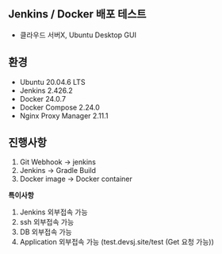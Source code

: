 
## Jenkins / Docker 배포 테스트
 - 클라우드 서버X, Ubuntu Desktop GUI

## 환경
 - Ubuntu 20.04.6 LTS
 - Jenkins 2.426.2
 - Docker 24.0.7
 - Docker Compose 2.24.0
 - Nginx Proxy Manager 2.11.1

## 진행사항
1. Git Webhook -> jenkins
2. Jenkins -> Gradle Build
3. Docker image -> Docker container

**특이사항**
1. Jenkins 외부접속 가능
2. ssh 외부접속 가능
3. DB 외부접속 가능
4. Application 외부접속 가능 (test.devsj.site/test (Get 요청 가능)) 
